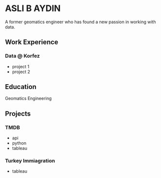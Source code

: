 # ASLI B AYDIN
A former geomatics engineer who has found a new passion in working with data.


## Work Experience
### Data @ Korfez
- project 1
- project 2
  
## Education
Geomatics Engineering

## Projects
### TMDB
- api
- python
- tableau
### Turkey Immiagration
- tableau
